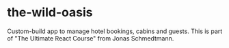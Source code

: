 # the-wild-oasis
Custom-build app to manage hotel bookings, cabins and guests. This is part of "The Ultimate React Course" from Jonas Schmedtmann.
